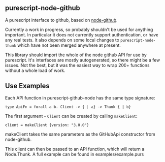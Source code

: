 purescript-node-github
--------

A purescript interface to github, based on
[node-github](https://github.com/mikedeboer/node-github).

Currently a work in progress, so probably shouldn't be used for anything
important.  In particular it does not currently support authentication, or have
any real tests.  It also depends on some local changes to
`purescript-node-thunk` which have not been merged anywhere at present.


This library should import the whole of the node github API for use by
purescript.  It's interfaces are mostly autogenerated, so there might be a few
issues.  Not the best, but it was the easiest way to wrap 200+ functions
without a whole load of work.

Use Examples
----

Each API function in purescript-github-node has the same type signature:

    type ApiFn = forall a b. Client -> { | a} -> Thunk { | b}

The first argument - `Client` can be created by calling `makeClient`:

    client = makeClient {version: "3.0.0"}

makeClient takes the same parameters as the GitHubApi constructor from
node-github.

This client can then be passed to an API function, which will return a
Node.Thunk.  A full example can be found in examples/example.purs
